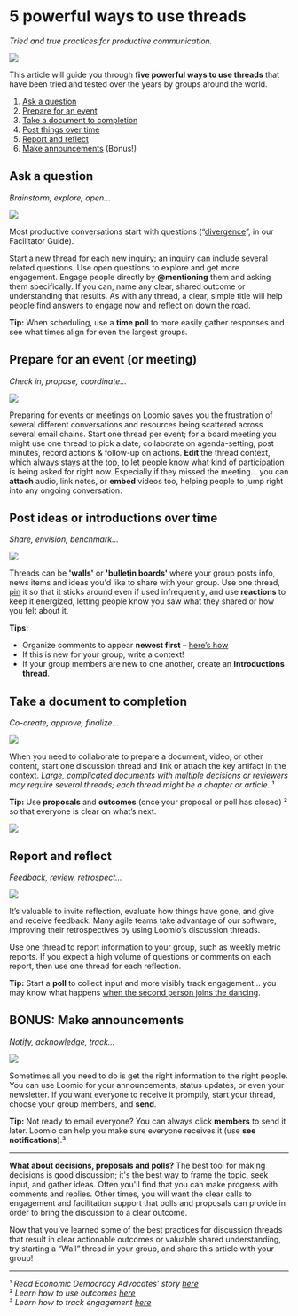# 5 powerful ways to use threads
_Tried and true practices for productive communication._

![](best_practice_types_of_discussion_threads.jpg)

This article will guide you through **five powerful ways to use threads** that have been tried and tested over the years by groups around the world.

1. [Ask a question](#ask-a-question)
2. [Prepare for an event](#prepare-for-an-event-or-meeting)
3. [Take a document to completion](#take-a-document-to-completion)
4. [Post things over time](#post-ideas-or-introductions-over-time)
4. [Report and reflect](#report-and-reflect)
6. [Make announcements](#bonus-make-announcements) (Bonus!)

## Ask a question
_Brainstorm, explore, open…_

![](5_ways_ex_what_rhythm.png)

Most productive conversations start with questions (“[divergence](/en/guides/facilitators_guide/underway/#balancing-divergent--convergent)”, in our Facilitator Guide).

Start a new thread for each new inquiry; an inquiry can include several related questions. Use open questions to explore and get more engagement. Engage people directly by **@mentioning** them and asking them specifically. If you can, name any clear, shared outcome or understanding that results. As with any thread, a clear, simple title will help people find answers to engage now and reflect on down the road.

**Tip:** When scheduling, use a **time poll** to more easily gather responses and see what times align for even the largest groups.

## Prepare for an event (or meeting)
_Check in, propose, coordinate..._

![](5_ways_ex_board_meeting.png)

Preparing for events or meetings on Loomio saves you the frustration of several different conversations and resources being scattered across several email chains. Start one thread per event; for a board meeting you might use one thread to pick a date, collaborate on agenda-setting, post minutes, record actions & follow-up on actions. **Edit** the thread context, which always stays at the top, to let people know what kind of participation is being asked for right now. Especially if they missed the meeting… you can **attach** audio, link notes, or **embed** videos too, helping people to jump right into any ongoing conversation.


## Post ideas or introductions over time
_Share, envision, benchmark…_

![](5_ways_ex_workers_wall.png)

Threads can be **'walls'** or **'bulletin boards'** where your group posts info, news items and ideas you'd like to share with your group. Use one thread, [pin](/en/user_manual/threads/thread_admin/#pin-thread) it so that it sticks around even if used infrequently, and use **reactions** to keep it energized, letting people know you saw what they shared or how you felt about it.

**Tips:**

- Organize comments to appear **newest first** – [here’s how](/en/user_manual/threads/navigating_threads/#oldest-or-newest-first)
- If this is new for your group, write a context!
- If your group members are new to one another, create an **Introductions thread**.

## Take a document to completion
_Co-create, approve, finalize…_

![](5_ways_ex_finalise_docs.png)

When you need to collaborate to prepare a document, video, or other content, start one discussion thread and link or attach the key artifact in the context. *Large, complicated documents with multiple decisions or reviewers may require several threads; each thread might be a chapter or article.* ¹

**Tip:** Use **proposals** and **outcomes** (once your proposal or poll has closed) ² so that everyone is clear on what’s next.

![](Economic_Democracy_Advocates_quote.png)

## Report and reflect
_Feedback, review, retrospect…_

![](5_ways_ex_reflect.png)

It’s valuable to invite reflection, evaluate how things have gone, and give and receive feedback. Many agile teams take advantage of our software, improving their retrospectives by using Loomio’s discussion threads.

Use one thread to report information to your group, such as weekly metric reports. If you expect a high volume of questions or comments on each report, then use one thread for each reflection.

**Tip:** Start a **poll** to collect input and more visibly track engagement… you may know what happens [when the second person joins the dancing](https://www.youtube.com/watch?v=fW8amMCVAJQ).

## BONUS: Make announcements
*Notify, acknowledge, track…*

![](5_ways_ex_announcement.png)

Sometimes all you need to do is get the right information to the right people. You can use Loomio for your announcements, status updates, or even your newsletter. If you want everyone to receive it promptly, start your thread, choose your group members, and **send**.

**Tip:** Not ready to email everyone? You can always click **members** to send it later. Loomio can help you make sure everyone receives it (use **see notifications**).³

---

**What about decisions, proposals and polls?** The best tool for making decisions is good discussion; it's the best way to frame the topic, seek input, and gather ideas. Often you'll find that you can make progress with comments and replies. Other times, you will want the clear calls to engagement and facilitation support that polls and proposals can provide in order to bring the discussion to a clear outcome.

Now that you’ve learned some of the best practices for discussion threads that result in clear actionable outcomes or valuable shared understanding, try starting a “Wall” thread in your group, and share this article with your group!

---

¹ *Read Economic Democracy Advocates’ story [here](https://blog.loomio.com/2019/07/11/regenerating-the-earth-for-future-generations/)* <br> ² *Learn how to use outcomes [here](https://help.loomio.com/en/user_manual/polls/outcomes/)* <br> ³ *Learn how to track engagement [here](/en/user_manual/threads/thread_admin/#tracking-engagement)*
